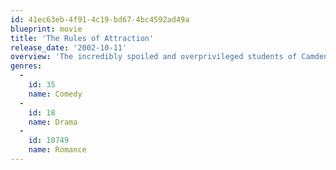 ```yaml
---
id: 41ec63eb-4f91-4c19-bd67-4bc4592ad49a
blueprint: movie
title: 'The Rules of Attraction'
release_date: '2002-10-11'
overview: 'The incredibly spoiled and overprivileged students of Camden College are a backdrop for an unusual love triangle between a drug dealer, a virgin and a bisexual classmate.'
genres:
  -
    id: 35
    name: Comedy
  -
    id: 18
    name: Drama
  -
    id: 10749
    name: Romance
---
```

